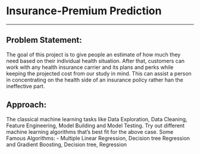 # Insurance-Premium Prediction
___

## Problem Statement:
The goal of this project is to give people an estimate of how much they need based on their individual health situation. After that, customers can work with any health insurance carrier and its plans and perks while keeping the projected cost from our study in mind. This can assist a person in concentrating on the health side of an insurance policy rather han the ineffective part.

## Approach:
The classical machine learning tasks like Data Exploration, Data Cleaning, Feature Engineering, Model Building and Model Testing. Try out different machine learning algorithms that’s best fit for the above case. Some Famous Algorithms: - Multiple Linear Regression, Decision tree Regression and Gradient Boosting, Decision tree, Regression

